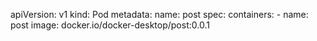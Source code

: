 apiVersion: v1
kind: Pod
metadata:
  name: post
spec:
  containers:
    - name: post
      image: docker.io/docker-desktop/post:0.0.1
